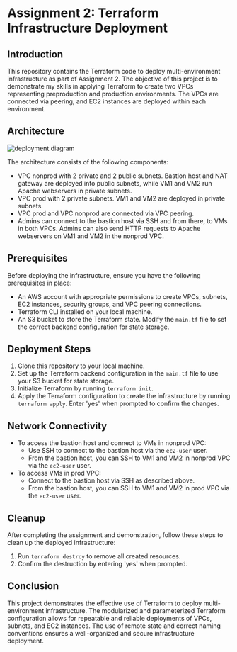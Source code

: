 # Assignment 2: Terraform Infrastructure Deployment

## Introduction
This repository contains the Terraform code to deploy multi-environment infrastructure as part of Assignment 2. The objective of this project is to demonstrate my skills in applying Terraform to create two VPCs representing preproduction and production environments. The VPCs are connected via peering, and EC2 instances are deployed within each environment.

## Architecture
![deployment diagram](https://user-images.githubusercontent.com/50281621/174695866-a2380fc3-6283-4177-bee4-9318ccc9f956.png)

The architecture consists of the following components:
- VPC nonprod with 2 private and 2 public subnets. Bastion host and NAT gateway are deployed into public subnets, while VM1 and VM2 run Apache webservers in private subnets.
- VPC prod with 2 private subnets. VM1 and VM2 are deployed in private subnets.
- VPC prod and VPC nonprod are connected via VPC peering.
- Admins can connect to the bastion host via SSH and from there, to VMs in both VPCs. Admins can also send HTTP requests to Apache webservers on VM1 and VM2 in the nonprod VPC.

## Prerequisites
Before deploying the infrastructure, ensure you have the following prerequisites in place:
- An AWS account with appropriate permissions to create VPCs, subnets, EC2 instances, security groups, and VPC peering connections.
- Terraform CLI installed on your local machine.
- An S3 bucket to store the Terraform state. Modify the `main.tf` file to set the correct backend configuration for state storage.

## Deployment Steps
1. Clone this repository to your local machine.
2. Set up the Terraform backend configuration in the `main.tf` file to use your S3 bucket for state storage.
3. Initialize Terraform by running `terraform init`.
4. Apply the Terraform configuration to create the infrastructure by running `terraform apply`. Enter 'yes' when prompted to confirm the changes.

## Network Connectivity
- To access the bastion host and connect to VMs in nonprod VPC:
  - Use SSH to connect to the bastion host via the `ec2-user` user.
  - From the bastion host, you can SSH to VM1 and VM2 in nonprod VPC via the `ec2-user` user.
- To access VMs in prod VPC:
  - Connect to the bastion host via SSH as described above.
  - From the bastion host, you can SSH to VM1 and VM2 in prod VPC via the `ec2-user` user.

## Cleanup
After completing the assignment and demonstration, follow these steps to clean up the deployed infrastructure:
1. Run `terraform destroy` to remove all created resources.
2. Confirm the destruction by entering 'yes' when prompted.

## Conclusion
This project demonstrates the effective use of Terraform to deploy multi-environment infrastructure. The modularized and parameterized Terraform configuration allows for repeatable and reliable deployments of VPCs, subnets, and EC2 instances. The use of remote state and correct naming conventions ensures a well-organized and secure infrastructure deployment.
